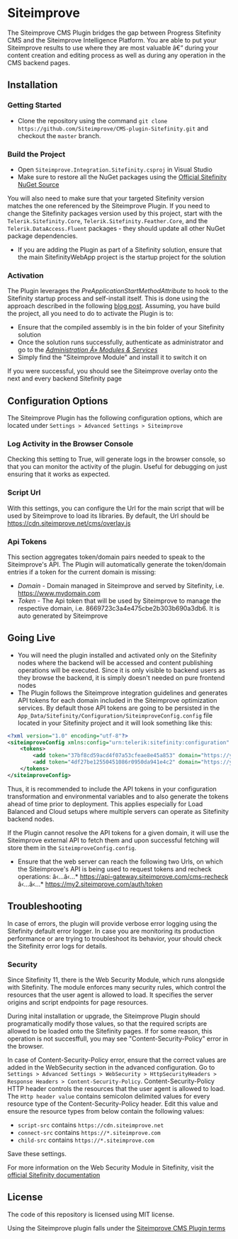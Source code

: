 # Siteimprove

The Siteimprove CMS Plugin bridges the gap between Progress Sitefinity CMS and the Siteimprove Intelligence Platform. You are able to put your Siteimprove results to use where they are most valuable â€“ during your content creation and editing process as well as during any operation in the CMS backend pages.

## Installation

### Getting Started

- Clone the repository using the command `git clone https://github.com/Siteimprove/CMS-plugin-Sitefinity.git` and checkout the `master` branch. 

### Build the Project
- Open `Siteimprove.Integration.Sitefinity.csproj` in Visual Studio
- Make sure to restore all the NuGet packages using the [Official Sitefinity NuGet Source](http://nuget.sitefinity.com/#/home)

You will also need to make sure that your targeted Sitefinity version matches the one referenced by the Siteimprove Plugin. If you need to change the Sitefinity packages version used by this project, start with the `Telerik.Sitefinity.Core`, `Telerik.Sitefinity.Feather.Core`, and the `Telerik.DataAccess.Fluent` packages - they should update all other NuGet package dependencies.

- If you are adding the Plugin as part of a Sitefinity solution, ensure that the main SitefinityWebApp project is the startup project for the solution

### Activation
The Plugin leverages the *PreApplicationStartMethodAttribute* to hook to the Sitefinity startup process and self-install itself. This is done using the approach described in the following [blog post](https://www.sitefinity.com/blogs/peter-marinovs-blog/2013/03/20/creating-self-installing-widgets-and-modules-in-sitefinity). Assuming, you have build the project, all you need to do to activate the Plugin is to:

- Ensure that the compiled assembly is in the bin folder of your Sitefinity solution
- Once the solution runs successfully, authenticate as administrator and go to the *[Administration Â» Modules & Services](https://docs.sitefinity.com/activate-and-deactivate-modules)*
- Simply find the "Siteimprove Module" and install it to switch it on

If you were successful, you should see the Siteimprove overlay onto the next and every backend Sitefinity page

## Configuration Options
The Siteimprove Plugin has the following configuration options, which are located under `Settings > Advanced Settings > Siteimprove`

### Log Activity in the Browser Console
Checking this setting to True, will generate logs in the browser console, so that you can monitor the activity of the plugin. Useful for debugging on just ensuring that it works as expected.

### Script Url
With this settings, you can configure the Url for the main script that will be used by Siteimprove to load its libraries. By default, the Url should be https://cdn.siteimprove.net/cms/overlay.js

### Api Tokens
This section aggregates token/domain pairs needed to speak to the Siteimprove's API. The Plugin will automatically generate the token/domain entries if a token for the current domain is missing:
* _Domain_ - Domain managed in Siteimprove and served by Sitefinity, i.e. https://www.mydomain.com
* _Token_ - The Api token that will be used by Siteimprove to manage the respective domain, i.e. 8669723c3a4e475cbe2b303b690a3db6. It is auto generated by Siteimprove

## Going Live
- You will need the plugin installed and activated only on the Sitefinity nodes where the backend will be accessed and content publishing operations will be executed. Since it is only visible to backend users as they browse the backend, it is simply doesn't needed on pure frontend nodes
- The Plugin follows the Siteimprove integration guidelines and generates API tokens for each domain included in the Siteimprove optimization services. By default those API tokens are going to be persisted in the `App_Data/Sitefinity/Configuration/SiteimproveConfig.config` file located in your Sitefinity project and it will look something like this:

``` xml
<?xml version="1.0" encoding="utf-8"?>
<siteimproveConfig xmlns:config="urn:telerik:sitefinity:configuration" xmlns:type="urn:telerik:sitefinity:configuration:type" config:version="10.2.6600.0" logActivityInTheConsole="True">
	<tokens>
		<add token="37bf8cd59acd4f07a53cfeae8e45a853" domain="https://your.public-domain.com" />
		<add token="4df27be12550451086r0950da941e4c2" domain="https://your.other-public-domain.com" />
	</tokens>
</siteimproveConfig>
```
Thus, it is recommended to include the API tokens in your configuration transformation and environmental variables and to also generate the tokens ahead of time prior to deployment. This applies especially for Load Balanced and Cloud setups where multiple servers can operate as Sitefinity backend nodes.

If the Plugin cannot resolve the API tokens for a given domain, it will use the Siteimprove external API to fetch them and upon successful fetching will store them in the `SiteimproveConfig.config`. 

- Ensure that the web server can reach the following two Urls, on which the Siteimprove's API is being used to request tokens and recheck operations:
â‹…â‹…* https://api-gateway.siteimprove.com/cms-recheck
â‹…â‹…* https://my2.siteimprove.com/auth/token

## Troubleshooting
In case of errors, the plugin will provide verbose error logging using the Sitefinity default error logger. In case you are monitoring its production performance or are trying to troubleshoot its behavior, your should check the Sitefinity error logs for details.

### Security
Since Sitefinity 11, there is the Web Security Module, which runs alongside with Sitefinity. The module enforces many security rules, which control the resources that the user agent is allowed to load. It specifies the server origins and script endpoints for page resources.

During inital installation or upgrade, the Siteimprove Plugin should programatically modify those values, so that the required scripts are allowed to be loaded onto the Sitefinity pages. If for some reason, this operation is not succesffull, you may see "Content-Security-Policy" error in the browser.

In case of Content-Security-Policy error, ensure that the correct values are added in the WebSecurity section in the advanced configuration.
Go to `Settings > Advanced Settings > WebSecurity > HttpSecurityHeaders > Response Headers > Content-Security-Policy`. Content-Security-Policy HTTP header controls the resources that the user agent is allowed to load. The `Http header value` contains semicolon delimited values for every resource type of the Content-Security-Policy header. Edit this value and ensure the resource types from below contain the following values:
- `script-src` contains `https://cdn.siteimprove.net`
- `connect-src` contains `https://*.siteimprove.com`
- `child-src` contains `https://*.siteimprove.com`

Save these settings.

For more information on the Web Security Module in Sitefinity, visit the [official Sitefinity documentation](https://docs.sitefinity.com/predefined-security-headers-in-http-response)

## License
The code of this repository is licensed using MIT license.

Using the Siteimprove plugin falls under the [Siteimprove CMS Plugin terms](https://siteimprove.com/en/legal/cms-plugin-terms/)